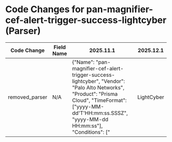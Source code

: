 # Code Changes for pan-magnifier-cef-alert-trigger-success-lightcyber (Parser)

| Code Change | Field Name | 2025.11.1 | 2025.12.1 |
|-------------|------------|-----------|------------|
| removed_parser | N/A | {"Name": "pan-magnifier-cef-alert-trigger-success-lightcyber", "Vendor": "Palo Alto Networks", "Product": "Prisma Cloud", "TimeFormat": ["yyyy-MM-dd'T'HH:mm:ss.SSSZ", "yyyy-MM-dd HH:mm:ss"], "Conditions": ["|LightCyber|Magna|"], "Fields": ["start=({time}\d\d\d\d-\d\d-\d\d \d\d:\d\d:\d\d)", "\|LightCyber\|Magna\|[^|]+?\|[^|]+?\|({alert_name}[^|]+?)\|", "\|LightCyber\|Magna\|[^|]+?\|[^|]+?\|[^|]+?\|({alert_severity}[^|]+?)\|", "\sexternalId=({alert_id}\d+)", "\sshost=(?: |({src_host}.+?))\s*\w+=", "\ssuser=(?: |({user}[\w\.\-\!\#\^\~]{1,40}\$?))\s*\w+=", "\ssrc=({src_ip}((([0-9a-fA-F.]{0,4}):{1,2}){1,7}([0-9a-fA-F]){0,4})|(((25[0-5]|(2[0-4]|1\d|[0-9]|)\d)\.?\b){4}))(:({src_port}\d+))?", "\scs1=(?: |({alert_type}.+?))\s*\w+=", "\smsg=(?: |({additional_info}.+?))\s*\w+=", "\sfilePath=(?: |({malware_url}.+?))\s*\w+=", "\|LightCyber\|Magna\|[^|]+?\|[^|]+?\|({alert_type}[^|]+?)\|[^\"]+?\s+cs2=({alert_name}[^=]+?)\s+fileHash=", "((?:1969-[^,]+?)|({time}\d\d\d\d-\d\d-\d\dT\d\d:\d\d:\d\d\.\d+[\+-]\d+:\d+))"], "DupFields": ["malware_url->process_name"], "ParserVersion": "v1.0.0"} | N/A |
